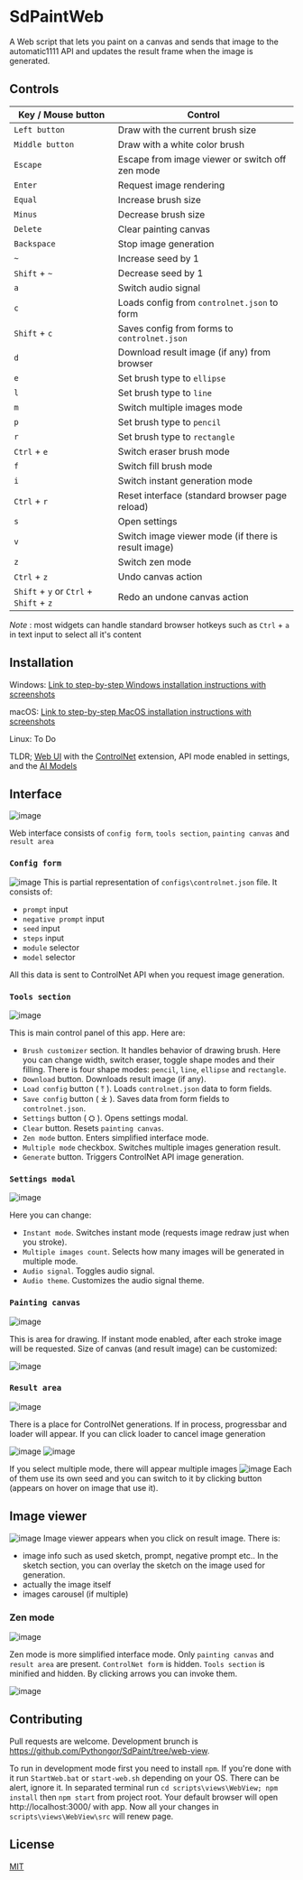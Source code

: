# SdPaintWeb

A Web script that lets you paint on a canvas and sends that image to the automatic1111 API and updates the result frame when the image is generated.

## Controls

| Key / Mouse button                      | Control                                             |
| --------------------------------------- | --------------------------------------------------- |
| `Left button`                           | Draw with the current brush size                    |
| `Middle button`                         | Draw with a white color brush                       |
| `Escape`                                | Escape from image viewer or switch off zen mode     |
| `Enter`                                 | Request image rendering                             |
| `Equal`                                 | Increase brush size                                 |
| `Minus`                                 | Decrease brush size                                 |
| `Delete`                                | Clear painting canvas                               |
| `Backspace`                             | Stop image generation                               |
| `~`                                     | Increase seed by 1                                  |
| `Shift` + `~`                           | Decrease seed by 1                                  |
| `a`                                     | Switch audio signal                                 |
| `c`                                     | Loads config from `controlnet.json` to form         |
| `Shift` + `c`                           | Saves config from forms to `controlnet.json`        |
| `d`                                     | Download result image (if any) from browser         |
| `e`                                     | Set brush type to `ellipse`                         |
| `l`                                     | Set brush type to `line`                            |
| `m`                                     | Switch multiple images mode                         |
| `p`                                     | Set brush type to `pencil`                          |
| `r`                                     | Set brush type to `rectangle`                       |
| `Ctrl` + `e`                            | Switch eraser brush mode                            |
| `f`                                     | Switch fill brush mode                              |
| `i`                                     | Switch instant generation mode                      |
| `Ctrl` + `r`                            | Reset interface (standard browser page reload)      |
| `s`                                     | Open settings                                       |
| `v`                                     | Switch image viewer mode (if there is result image) |
| `z`                                     | Switch zen mode                                     |
| `Ctrl` + `z`                            | Undo canvas action                                  |
| `Shift` + `y` or `Ctrl` + `Shift` + `z` | Redo an undone canvas action                        |

_Note_ : most widgets can handle standard browser hotkeys such as `Ctrl` + `a` in text input to select all it's content

## Installation

Windows: [Link to step-by-step Windows installation instructions with screenshots](INSTALL_Windows.md)

macOS: [Link to step-by-step MacOS installation instructions with screenshots](INSTALL_MacOS.md)

Linux: To Do

TLDR; [Web UI](https://github.com/AUTOMATIC1111/stable-diffusion-webui) with
the [ControlNet](https://github.com/Mikubill/sd-webui-controlnet) extension, API mode enabled in settings, and
the [AI Models](https://huggingface.co/lllyasviel/ControlNet-v1-1)

## Interface

![image](images/web_view.png)

Web interface consists of `config form`, `tools section`, `painting canvas` and `result area`

### `Config form`

![image](images/web_form.png)
This is partial representation of `configs\controlnet.json` file. It consists of:

- `prompt` input
- `negative prompt` input
- `seed` input
- `steps` input
- `module` selector
- `model` selector

All this data is sent to ControlNet API when you request image generation.

### `Tools section`

![image](images/web_tools.png)

This is main control panel of this app. Here are:

- `Brush customizer` section. It handles behavior of drawing brush. Here you can change width, switch eraser, toggle shape modes and their filling. There is four shape modes: `pencil`, `line`, `ellipse` and `rectangle`.
- `Download` button. Downloads result image (if any).
- `Load config` button ( ⤒ ). Loads `controlnet.json` data to form fields.
- `Save config` button ( ⤓ ). Saves data from form fields to `controlnet.json`.
- `Settings` button ( ⛭ ). Opens settings modal.
- `Clear` button. Resets `painting canvas`.
- `Zen mode` button. Enters simplified interface mode.
- `Multiple mode` checkbox. Switches multiple images generation result.
- `Generate` button. Triggers ControlNet API image generation.

### `Settings modal`

![image](images/web_settings.png)

Here you can change:

- `Instant mode`. Switches instant mode (requests image redraw just when you stroke).
- `Multiple images count`. Selects how many images will be generated in multiple mode.
- `Audio signal`. Toggles audio signal.
- `Audio theme`. Customizes the audio signal theme.

### `Painting canvas`

![image](images/web_canvas.png)

This is area for drawing. If instant mode enabled, after each stroke image will be requested.
Size of canvas (and result image) can be customized:

![image](images/web_resizer.png)

### `Result area`

![image](images/web_result.png)

There is a place for ControlNet generations. If in process, progressbar and loader will appear. If you can click loader to cancel image generation

![image](images/web_loading.png)
![image](images/web_skip.png)

If you select multiple mode, there will appear multiple images
![image](images/web_multiple.png)
Each of them use its own seed and you can switch to it by clicking button (appears on hover on image that use it).

## Image viewer

![image](images/web_viewer.png)
Image viewer appears when you click on result image.
There is:

- image info such as used sketch, prompt, negative prompt etc.. In the sketch section, you can overlay the sketch on the image used for generation.
- actually the image itself
- images carousel (if multiple)

### Zen mode

![image](images/web_zen.png)

Zen mode is more simplified interface mode. Only `painting canvas` and `result area` are present. `ControlNet form` is hidden. `Tools section` is minified and hidden. By clicking arrows you can invoke them.

![image](images/web_controls.png)

## Contributing

Pull requests are welcome. Development brunch is https://github.com/Pythongor/SdPaint/tree/web-view.

To run in development mode first you need to install `npm`. If you're done with it run `StartWeb.bat` or `start-web.sh` depending on your OS. There can be alert, ignore it. In separated terminal run `cd scripts\views\WebView; npm install` then `npm start` from project root. Your default browser will open http://localhost:3000/ with app. Now all your changes in `scripts\views\WebView\src` will renew page.

## License

[MIT](https://choosealicense.com/licenses/mit/)
